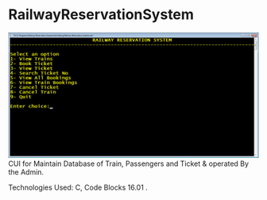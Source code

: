 # RailwayReservationSystem
![Image](https://github.com/Rishabh-5ahu/RailwayReservationSystem/blob/master/RailwayReservationSystem/RailwayProject.png)
CUI for Maintain Database of Train, Passengers and Ticket & operated By the Admin.

Technologies Used: C, Code Blocks 16.01 .
